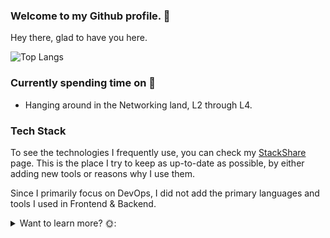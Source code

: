 ### Welcome to my Github profile. 👋

Hey there, glad to have you here.
    
![Top Langs](https://github-readme-stats.vercel.app/api/top-langs/?username=acikgozb&langs_count=10&theme=dark&layout=compact)

### Currently spending time on 🚀

  * Hanging around in the Networking land, L2 through L4.
  
### Tech Stack

To see the technologies I frequently use, you can check my [StackShare](https://stackshare.io/acikgozb/my-infrastructure-stack) page.
This is the place I try to keep as up-to-date as possible, by either adding new tools or reasons why I use them.
  
Since I primarily focus on DevOps, I did not add the primary languages and tools I used in Frontend & Backend.

<details>
  <summary>
  Want to learn more? 🌞:
  </summary>
  <br>
  First of all, if I could keep you reading until here, thanks for taking time to check through.
  
  ## How Do I Use My Github?
  The main repositories for "showcasing" are the ones I pin on my main profile page. These repositories are the ones I pay attention the most, and update as regularly as possible.

  To see what I've been up on infrastructure related things, you can check those repositories.

  The rest is mostly POC type repositories, where I loosen up things a little bit and play around certain concepts.

</details>
